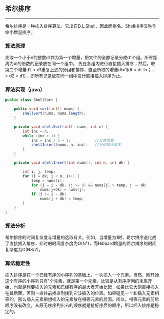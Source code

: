 ## 希尔排序

---
希尔排序是一种插入排序算法，它出自D.L.Shell，因此而得名。Shell排序又称作缩小增量排序。

### 算法原理
先取一个小于n的整数d1作为第一个增量，把文件的全部记录分成d1个组。所有距离为dl的倍数的记录放在同一个组中。
先在各组内进行直接插入排序；然后，取第二个增量d2 < d1重复上述的分组和排序，直至所取的增量dt=1(dt < dt-l<；… < d2 < d1），即所有记录放在同一组中进行直接插入排序为止。

### 算法实现（java）

```java
public class ShellSort {

    public void sort(int[] nums) {
        shellSort(nums, nums.length);
    }

    private void shellSort(int[] nums, int n) {
        int inc = n;
        while (inc > 1) {
            inc = inc / 3 + 1;           //计算增量
            shellInsert(nums, n, inc);   //分组插入排序
        }
    }

    private void shellInsert(int nums[], int n, int dk) {

        int i, j, temp;
        for (i = dk; i < n; i++) {
            temp = nums[i];
            for (j = i - dk; (j >= 0) && nums[j] > temp; j -= dk)
                nums[j+dk] = nums[j];
            if (j != i - dk)
                nums[j + dk] = temp;
        }
    }
}

```

### 算法分析

希尔排序的时间复杂度与增量的选取有关。例如，当增量为1时，希尔排序退化成了直接插入排序，此时的时间复杂度为O(N²)，而Hibbard增量的希尔排序的时间复杂度为O(N3/2)。
### 算法稳定性

插入排序是在一个已经有序的小序列的基础上，一次插入一个元素。当然，刚开始这个有序的小序列只有1个元素，就是第一个元素。比较是从有序序列的末尾开始，也就是想要插入的元素和已经有序的最大者开始比起，如果比它大则直接插入在其后面，否则一直往前找直到找到它该插入的位置。如果碰见一个和插入元素相等的，那么插入元素把想插入的元素放在相等元素的后面。所以，相等元素的前后顺序没有改变，从原无序序列出去的顺序就是排好序后的顺序，所以插入排序是稳定的。